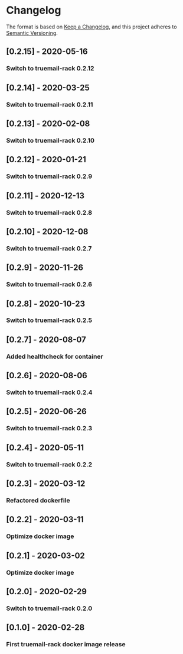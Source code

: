 # Changelog

The format is based on [Keep a Changelog](https://keepachangelog.com/en/1.0.0/), and this project adheres to [Semantic Versioning](https://semver.org/spec/v2.0.0.html).

## [0.2.15] - 2020-05-16

### Switch to truemail-rack 0.2.12

## [0.2.14] - 2020-03-25

### Switch to truemail-rack 0.2.11

## [0.2.13] - 2020-02-08

### Switch to truemail-rack 0.2.10

## [0.2.12] - 2020-01-21

### Switch to truemail-rack 0.2.9

## [0.2.11] - 2020-12-13

### Switch to truemail-rack 0.2.8

## [0.2.10] - 2020-12-08

### Switch to truemail-rack 0.2.7

## [0.2.9] - 2020-11-26

### Switch to truemail-rack 0.2.6

## [0.2.8] - 2020-10-23

### Switch to truemail-rack 0.2.5

## [0.2.7] - 2020-08-07

### Added healthcheck for container

## [0.2.6] - 2020-08-06

### Switch to truemail-rack 0.2.4

## [0.2.5] - 2020-06-26

### Switch to truemail-rack 0.2.3

## [0.2.4] - 2020-05-11

### Switch to truemail-rack 0.2.2

## [0.2.3] - 2020-03-12

### Refactored dockerfile

## [0.2.2] - 2020-03-11

### Optimize docker image

## [0.2.1] - 2020-03-02

### Optimize docker image

## [0.2.0] - 2020-02-29

### Switch to truemail-rack 0.2.0

## [0.1.0] - 2020-02-28

### First truemail-rack docker image release

